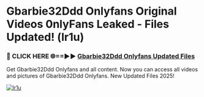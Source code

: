 # Gbarbie32Ddd Onlyfans Original Videos 0nlyFans Leaked - Files Updated! (lr1u)

<h3>🔴 CLICK HERE 🌐==►► <a href="https://tinyurl.com/2m67pmp6" rel="nofollow">Gbarbie32Ddd Onlyfans Updated Files</a></h3>

Get Gbarbie32Ddd Onlyfans and all content. Now you can access all videos and pictures of Gbarbie32Ddd Onlyfans. New Updated Files 2025!

[![lr1u](https://i.imgur.com/H4QAA4z.gif)](https://tinyurl.com/2m67pmp6)